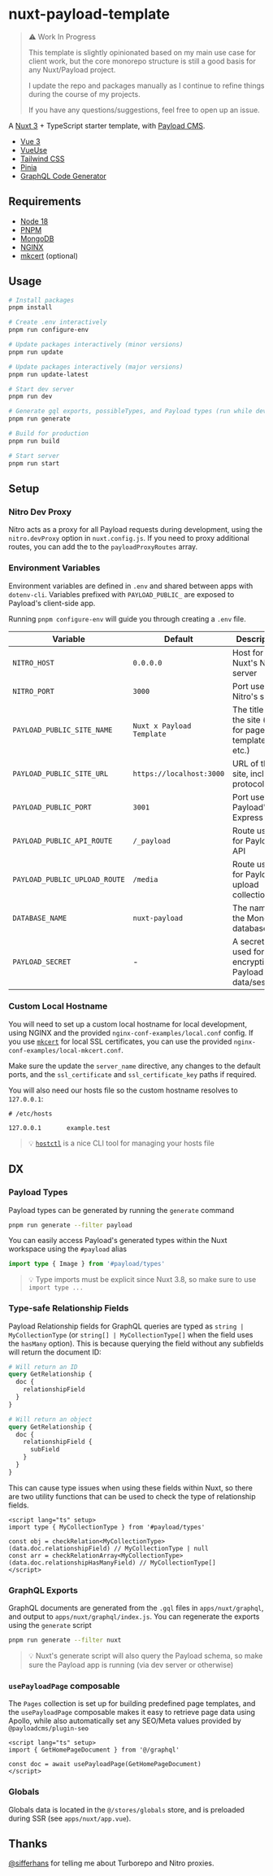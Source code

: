 # nuxt-payload-template

> ⚠️ Work In Progress
>
> This template is slightly opinionated based on my main use case for client work, but the core monorepo structure is still a good basis for any Nuxt/Payload project.
>
> I update the repo and packages manually as I continue to refine things during the course of my projects.
>
> If you have any questions/suggestions, feel free to open up an issue.

A [Nuxt 3](https://nuxt.com/docs) + TypeScript starter template, with [Payload CMS](https://payloadcms.com/docs).

- [Vue 3](https://vuejs.org/guide)
- [VueUse](https://vueuse.org/guide/)
- [Tailwind CSS](https://tailwindcss.com/docs/installation)
- [Pinia](https://pinia.vuejs.org/introduction.html)
- [GraphQL Code Generator](https://the-guild.dev/graphql/codegen/docs/getting-started)

## Requirements

- [Node 18](https://nodejs.org/en/download)
- [PNPM](https://pnpm.io/installation)
- [MongoDB](https://www.mongodb.com/docs/manual/administration/install-community/)
- [NGINX](https://www.nginx.com/resources/wiki/start/topics/tutorials/install/)
- [mkcert](https://github.com/FiloSottile/mkcert) (optional)

## Usage

```bash
# Install packages
pnpm install

# Create .env interactively
pnpm run configure-env

# Update packages interactively (minor versions)
pnpm run update

# Update packages interactively (major versions)
pnpm run update-latest

# Start dev server
pnpm run dev

# Generate gql exports, possibleTypes, and Payload types (run while dev server is active)
pnpm run generate

# Build for production
pnpm run build

# Start server
pnpm run start
```

## Setup

### Nitro Dev Proxy

Nitro acts as a proxy for all Payload requests during development, using the `nitro.devProxy` option in `nuxt.config.js`. If you need to proxy additional routes, you can add the to the `payloadProxyRoutes` array.

### Environment Variables

Environment variables are defined in `.env` and shared between apps with `dotenv-cli`. Variables prefixed with `PAYLOAD_PUBLIC_` are exposed to Payload's client-side app.

Running `pnpm configure-env` will guide you through creating a `.env` file.

| Variable                      | Default                   | Description                                                 |
| ----------------------------- | ------------------------- | ----------------------------------------------------------- |
| `NITRO_HOST`                  | `0.0.0.0`                 | Host for Nuxt's Nitro server                                |
| `NITRO_PORT`                  | `3000`                    | Port used by Nitro's server                                 |
| `PAYLOAD_PUBLIC_SITE_NAME`    | `Nuxt x Payload Template` | The title of the site (used for page title templates, etc.) |
| `PAYLOAD_PUBLIC_SITE_URL`     | `https://localhost:3000`  | URL of the site, including protocol                         |
| `PAYLOAD_PUBLIC_PORT`         | `3001`                    | Port used by Payload's Express app                          |
| `PAYLOAD_PUBLIC_API_ROUTE`    | `/_payload`               | Route used for Payload's API                                |
| `PAYLOAD_PUBLIC_UPLOAD_ROUTE` | `/media`                  | Route used for Payload's upload collections                 |
| `DATABASE_NAME`               | `nuxt-payload`            | The name of the MongoDB database                            |
| `PAYLOAD_SECRET`              | -                         | A secret key used for encrypting Payload data/sessions      |

### Custom Local Hostname

You will need to set up a custom local hostname for local development, using NGINX and the provided `nginx-conf-examples/local.conf` config. If you use [`mkcert`](https://github.com/FiloSottile/mkcert) for local SSL certificates, you can use the provided `nginx-conf-examples/local-mkcert.conf`.

Make sure the update the `server_name` directive, any changes to the default ports, and the `ssl_certificate` and `ssl_certificate_key` paths if required.

You will also need our hosts file so the custom hostname resolves to `127.0.0.1`:

```
# /etc/hosts

127.0.0.1       example.test
```

> 💡 [`hostctl`](https://github.com/guumaster/hostctl) is a nice CLI tool for managing your hosts file

## DX

### Payload Types

Payload types can be generated by running the `generate` command

```bash
pnpm run generate --filter payload
```

You can easily access Payload's generated types within the Nuxt workspace using the `#payload` alias

```ts
import type { Image } from '#payload/types'
```

> 💡 Type imports must be explicit since Nuxt 3.8, so make sure to use `import type ...`

### Type-safe Relationship Fields

Payload Relationship fields for GraphQL queries are typed as `string | MyCollectionType` (or `string[] | MyCollectionType[]` when the field uses the `hasMany` option). This is because querying the field without any subfields will return the document ID:

```graphql
# Will return an ID
query GetRelationship {
  doc {
    relationshipField
  }
}

# Will return an object
query GetRelationship {
  doc {
    relationshipField {
      subField
    }
  }
}
```

This can cause type issues when using these fields within Nuxt, so there are two utility functions that can be used to check the type of relationship fields.

```vue
<script lang="ts" setup>
import type { MyCollectionType } from '#payload/types'

const obj = checkRelation<MyCollectionType>(data.doc.relationshipField) // MyCollectionType | null
const arr = checkRelationArray<MyCollectionType>(data.doc.relationshipHasManyField) // MyCollectionType[]
</script>
```

### GraphQL Exports

GraphQL documents are generated from the `.gql` files in `apps/nuxt/graphql`, and output to `apps/nuxt/graphql/index.js`. You can regenerate the exports using the `generate` script

```bash
pnpm run generate --filter nuxt
```

> 💡 Nuxt's generate script will also query the Payload schema, so make sure the Payload app is running (via dev server or otherwise)

### `usePayloadPage` composable

The `Pages` collection is set up for building predefined page templates, and the `usePayloadPage` composable makes it easy to retrieve page data using Apollo, while also automatically set any SEO/Meta values provided by `@payloadcms/plugin-seo`

```vue
<script lang="ts" setup>
import { GetHomePageDocument } from '@/graphql'

const doc = await usePayloadPage(GetHomePageDocument)
</script>
```

### Globals

Globals data is located in the `@/stores/globals` store, and is preloaded during SSR (see `apps/nuxt/app.vue`).

## Thanks

[@sifferhans](https://github.com/sifferhans) for telling me about Turborepo and Nitro proxies.
